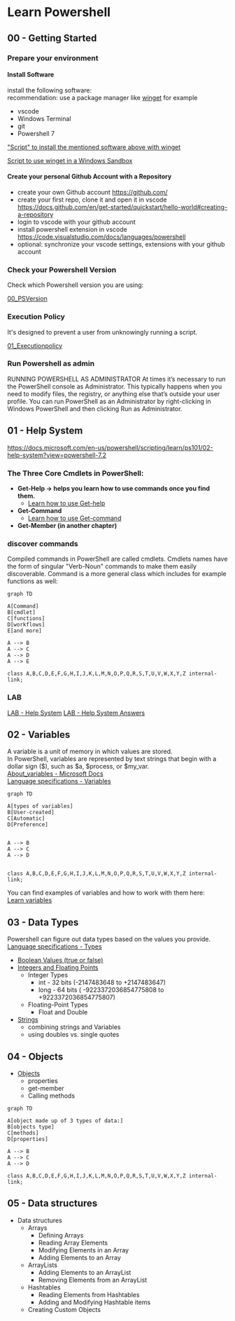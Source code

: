 # Learn Powershell

## 00 - Getting Started

### Prepare your environment
#### Install Software
install the following software:  
recommendation: use a package manager like [winget](https://docs.microsoft.com/en-us/windows/package-manager/winget/) for example  
- vscode
- Windows Terminal
- git
- Powershell 7 

["Script" to install the mentioned software above with winget](00_GettingStared/../00_GettingStarted/InstallSoftware.ps1)  

[Script to use winget in a Windows Sandbox](00_GettingStared/../00_GettingStarted/Demo/winget-sandbox.ps1)  

#### Create your personal Github Account with a Repository

- create your own Github account https://github.com/
- create your first repo, clone it and open it in vscode https://docs.github.com/en/get-started/quickstart/hello-world#creating-a-repository
- login to vscode with your github account
- install powershell extension in vscode https://code.visualstudio.com/docs/languages/powershell
- optional: synchronize your vscode settings, extensions with your github account

### Check your Powershell Version
Check which Powershell version you are using:  

[00_PSVersion](00_GettingStared/../00_GettingStarted/00_PSVersion.ps1)

### Execution Policy
It's designed to prevent a user from unknowingly running a script.  

[01_Executionpolicy](00_GettingStared/../00_GettingStarted/01_Executionpolicy.ps1)


### Run Powershell as admin
RUNNING POWERSHELL AS ADMINISTRATOR At times it’s necessary to run the PowerShell console as Administrator. This typically happens when you need to modify files, the registry, or anything else that’s outside your user profile.  You can run PowerShell as an Administrator by right-clicking in Windows PowerShell and then clicking Run as Administrator.

## 01 - Help System

https://docs.microsoft.com/en-us/powershell/scripting/learn/ps101/02-help-system?view=powershell-7.2

### The Three Core Cmdlets in PowerShell:  
- **Get-Help ->  helps you learn how to use commands once you find them.**  
  - [Learn how to use Get-help](/01_Help-System/00_get-help.ps1)
- **Get-Command**  
  - [Learn how to use Get-command](/01_Help-System/01_get-command.ps1)
- **Get-Member (in another chapter)**  

### discover commands

Compiled commands in PowerShell are called cmdlets. 
Cmdlets names have the form of singular "Verb-Noun" commands to make them easily discoverable.
Command is a more general class which includes for example functions as well:

```mermaid
graph TD

A[Command]
B[cmdlet]
C[functions]
D[workflows]
E[and more]

A --> B
A --> C
A --> D
A --> E

class A,B,C,D,E,F,G,H,I,J,K,L,M,N,O,P,Q,R,S,T,U,V,W,X,Y,Z internal-link;
```

### LAB
[LAB - Help System](/01_Help-System/lab-help-system.md)
[LAB - Help System Answers](01_Help-System/z_lab-answers-help-system.md)

## 02 - Variables
A variable is a unit of memory in which values are stored.  
In PowerShell, variables are represented by text strings that begin with a dollar sign ($), such as $a, $process, or $my_var.  
[About_variables - Microsoft Docs](https://docs.microsoft.com/en-us/powershell/module/microsoft.powershell.core/about/about_variables?view=powershell-7.2)  
[Language specifications - Variables](https://docs.microsoft.com/en-us/powershell/scripting/lang-spec/chapter-05?view=powershell-7.2)

```mermaid
graph TD

A[types of variables]
B[User-created]
C[Automatic]
D[Preference]


A --> B
A --> C
A --> D


class A,B,C,D,E,F,G,H,I,J,K,L,M,N,O,P,Q,R,S,T,U,V,W,X,Y,Z internal-link;
```

You can find examples of variables and how to work with them here:  
[Learn variables](/02_Variables/00_Var.ps1)


## 03 - Data Types
Powershell can figure out data types based on the values you provide.  
[Language specifications - Types](https://docs.microsoft.com/en-us/powershell/scripting/lang-spec/chapter-04?view=powershell-7.2)

- [Boolean Values (true or false)](03_DataTypes/00_boolean.ps1)
- [Integers and Floating Points](03_DataTypes/01_int-float.ps1)
  - Integer Types
    - int - 32 bits (-2147483648 to +2147483647)
    - long - 64 bits ( -9223372036854775808 to +9223372036854775807)
  - Floating-Point Types
    - Float and Double
- [Strings](03_DataTypes/02_strings.ps1)
  - combining strings and Variables
  - using doubles vs. single quotes


## 04 - Objects
- [Objects](04_Objects/00_objects.ps1)
  - properties
  - get-member
  - Calling methods

```mermaid
graph TD

A[object made up of 3 types of data:]
B[objects type]
C[methods]
D[properties]

A --> B
A --> C
A --> D

class A,B,C,D,E,F,G,H,I,J,K,L,M,N,O,P,Q,R,S,T,U,V,W,X,Y,Z internal-link;
```

## 05 - Data structures
- Data structures
  - Arrays
    - Defining Arrays
    - Reading Array Elements
    - Modifying Elements in an Array
    - Adding Elements to an Array
  - ArrayLists
    - Adding Elements to an ArrayList
    - Removing Elements from an ArrayList
  - Hashtables
    - Reading Elements from Hashtables
    - Adding and Modifying Hashtable items
  - Creating Custom Objects


